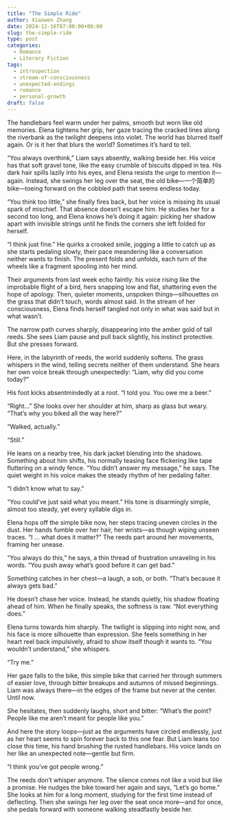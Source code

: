 ```yaml
---
title: "The Simple Ride"
author: Xiaowen Zhang
date: 2024-12-16T07:00:00+08:00
slug: the-simple-ride
type: post
categories:
  - Romance
  - Literary Fiction
tags:
  - introspection
  - stream-of-consciousness
  - unexpected-endings
  - romance
  - personal-growth
draft: false
---
```


The handlebars feel warm under her palms, smooth but worn like old memories. Elena tightens her grip, her gaze tracing the cracked lines along the riverbank as the twilight deepens into violet. The world has blurred itself again. Or is it her that blurs the world? Sometimes it’s hard to tell.

“You always overthink,” Liam says absently, walking beside her. His voice has that soft gravel tone, like the easy crumble of biscuits dipped in tea. His dark hair spills lazily into his eyes, and Elena resists the urge to mention it—again. Instead, she swings her leg over the seat, the old bike—一个简单的bike—toeing forward on the cobbled path that seems endless today.

“You think too little,” she finally fires back, but her voice is missing its usual spark of mischief. That absence doesn’t escape him. He studies her for a second too long, and Elena knows he’s doing it again: picking her shadow apart with invisible strings until he finds the corners she left folded for herself.

“I think just fine.” He quirks a crooked smile, jogging a little to catch up as she starts pedaling slowly, their pace meandering like a conversation neither wants to finish. The present folds and unfolds, each turn of the wheels like a fragment spooling into her mind.

Their arguments from last week echo faintly: his voice rising like the improbable flight of a bird, hers snapping low and flat, shattering even the hope of apology. Then, quieter moments, unspoken things—silhouettes on the grass that didn’t touch, words almost said. In the stream of her consciousness, Elena finds herself tangled not only in what was said but in what wasn’t.

The narrow path curves sharply, disappearing into the amber gold of tall reeds. She sees Liam pause and pull back slightly, his instinct protective. But she presses forward.

Here, in the labyrinth of reeds, the world suddenly softens. The grass whispers in the wind, telling secrets neither of them understand. She hears her own voice break through unexpectedly: “Liam, why did you come today?”

His foot kicks absentmindedly at a root. “I told you. You owe me a beer.”

“Right…” She looks over her shoulder at him, sharp as glass but weary. “That’s why you biked all the way here?”

“Walked, actually.”

“Still.”

He leans on a nearby tree, his dark jacket blending into the shadows. Something about him shifts, his normally teasing face flickering like tape fluttering on a windy fence. “You didn’t answer my message,” he says. The quiet weight in his voice makes the steady rhythm of her pedaling falter.

“I didn’t know what to say.”

“You could’ve just said what you meant.” His tone is disarmingly simple, almost too steady, yet every syllable digs in.

Elena hops off the simple bike now, her steps tracing uneven circles in the dust. Her hands fumble over her hair, her wrists—as though wiping unseen traces. “I … what does it matter?” The reeds part around her movements, framing her unease.

“You always do this,” he says, a thin thread of frustration unraveling in his words. “You push away what’s good before it can get bad.”

Something catches in her chest—a laugh, a sob, or both. “That’s because it always gets bad.”

He doesn’t chase her voice. Instead, he stands quietly, his shadow floating ahead of him. When he finally speaks, the softness is raw. “Not everything does.”

Elena turns towards him sharply. The twilight is slipping into night now, and his face is more silhouette than expression. She feels something in her heart reel back impulsively, afraid to show itself though it wants to. “You wouldn’t understand,” she whispers.

“Try me.”

Her gaze falls to the bike, this simple bike that carried her through summers of easier love, through bitter breakups and autumns of missed beginnings. Liam was always there—in the edges of the frame but never at the center. Until now. 

She hesitates, then suddenly laughs, short and bitter: “What’s the point? People like me aren’t meant for people like you.”

And here the story loops—just as the arguments have circled endlessly, just as her heart seems to spin forever back to this one fear. But Liam leans too close this time, his hand brushing the rusted handlebars. His voice lands on her like an unexpected note—gentle but firm. 

“I think you’ve got people wrong.”

The reeds don’t whisper anymore. The silence comes not like a void but like a promise. He nudges the bike toward her again and says, “Let’s go home.” She looks at him for a long moment, studying for the first time instead of deflecting. Then she swings her leg over the seat once more—and for once, she pedals forward with someone walking steadfastly beside her.